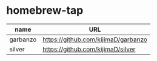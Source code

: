 # homebrew-tap

| name     | URL                                 |
|----------|-------------------------------------|
| garbanzo | https://github.com/kijimaD/garbanzo |
| silver   | https://github.com/kijimaD/silver   |
